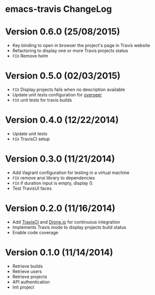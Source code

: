 # emacs-travis ChangeLog

# Version 0.6.0 (25/08/2015)

- Key binding to open in browser the project's page in Travis website
- Refactoring to display one or more Travis projects status
- ``FIX`` Remove *helm*

# Version 0.5.0 (02/03/2015)

- ``FIX`` Display projects fails when no description available
- Update unit tests configuration for [overseer][]
- ``FIX`` unit tests for travis builds

# Version 0.4.0 (12/22/2014)

- Update unit tests
- ``FIX`` TravisCI setup

# Version 0.3.0 (11/21/2014)

- Add Vagrant configuration for testing in a virtual machine
- ``FIX`` remove ansi library to dependencies
- ``FIX`` if duration input is empty, display 0.
- Test TravisUI faces

# Version 0.2.0 (11/16/2014)

- Add [TravisCI][] and [Drone.io][] for continuous integration
- Implements Travis mode to display projects build status
- Enable code coverage

# Version 0.1.0 (11/14/2014)

- Retrieve builds
- Retrieve users
- Retrieve projects
- API authentication
- Init project


[TravisCI]: https://travis-ci.org/nlamirault/emacs-travis
[Drone.io]: https://drone.io/github.com/nlamirault/emacs-travis
[overseer]: https://github.com/tonini/overseer.el

